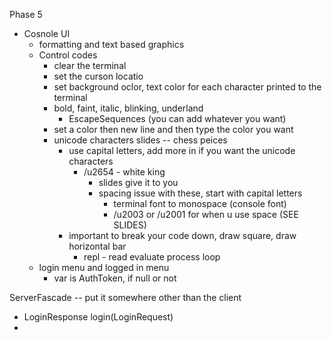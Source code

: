 Phase 5
- Cosnole UI
  - formatting and text based graphics
  - Control codes
    - clear the terminal
    - set the curson locatio
    - set background oclor, text color for each character printed to the terminal
    - bold, faint, italic, blinking, underland
      - EscapeSequences (you can add whatever you want)
    - set a color then new line and then type the color you want
    - unicode characters slides -- chess peices
      - use capital letters, add more in if you want the unicode characters
        - /u2654 - white king
          - slides give it to you
          - spacing issue with these, start with capital letters
            - terminal font to monospace (console font)
            - /u2003 or /u2001 for when u use space (SEE SLIDES)
      - important to break your code down, draw square, draw horizontal bar
        - repl - read evaluate process loop
  - login menu and logged in menu
    - var is AuthToken, if null or not

ServerFascade -- put it somewhere other than the client
- LoginResponse login(LoginRequest)
- 